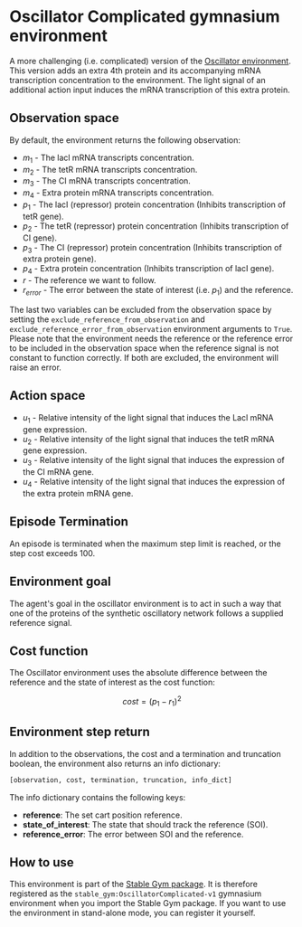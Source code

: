 # Oscillator Complicated gymnasium environment

A more challenging (i.e. complicated) version of the [Oscillator environment](https://rickstaa.dev/stable-gym/envs/biological/oscillator.html). This version adds an extra 4th protein and its accompanying mRNA transcription concentration to the environment. The light signal of an additional action input induces the mRNA transcription of this extra protein.

## Observation space

By default, the environment returns the following observation:

* $m_1$ - The lacl mRNA transcripts concentration.
* $m_2$ - The tetR mRNA transcripts concentration.
* $m_3$ - The CI mRNA transcripts concentration.
* $m_4$ - Extra protein mRNA transcripts concentration.
* $p_1$ - The lacI (repressor) protein concentration (Inhibits transcription of tetR gene).
* $p_2$ - The tetR (repressor) protein concentration (Inhibits transcription of CI gene).
* $p_3$ - The CI (repressor) protein concentration (Inhibits transcription of extra protein gene).
* $p_4$ - Extra protein concentration (Inhibits transcription of lacI gene).
* $r$ - The reference we want to follow.
* $r_{error}$ - The error between the state of interest (i.e. $p_1$) and the reference.

The last two variables can be excluded from the observation space by setting the `exclude_reference_from_observation` and `exclude_reference_error_from_observation` environment arguments to `True`. Please note that the environment needs the reference or the reference error to be included in the observation space when the reference signal is not constant to function correctly. If both are excluded, the environment will raise an error.

## Action space

* $u_1$ - Relative intensity of the light signal that induces the Lacl mRNA gene expression.
* $u_2$ - Relative intensity of the light signal that induces the tetR mRNA gene expression.
* $u_3$ - Relative intensity of the light signal that induces the expression of the CI mRNA gene.
* $u_4$ - Relative intensity of the light signal that induces the expression of the extra protein mRNA gene.

## Episode Termination

An episode is terminated when the maximum step limit is reached, or the step cost exceeds 100.

## Environment goal

The agent's goal in the oscillator environment is to act in such a way that one of the proteins of the synthetic oscillatory network follows a supplied reference signal.

## Cost function

The Oscillator environment uses the absolute difference between the reference and the state of interest as the cost function:

$$
cost = (p_1 - r_1)^2
$$

## Environment step return

In addition to the observations, the cost and a termination and truncation boolean, the environment also returns an info dictionary:

```python
[observation, cost, termination, truncation, info_dict]
```

The info dictionary contains the following keys:

* **reference**: The set cart position reference.
* **state\_of\_interest**: The state that should track the reference (SOI).
* **reference\_error**: The error between SOI and the reference.

## How to use

This environment is part of the [Stable Gym package](https://github.com/rickstaa/stable-gym). It is therefore registered as the `stable_gym:OscillatorComplicated-v1` gymnasium environment when you import the Stable Gym package. If you want to use the environment in stand-alone mode, you can register it yourself.
